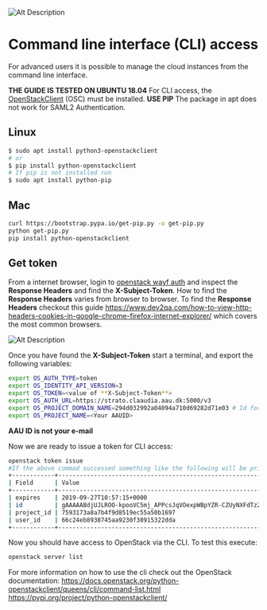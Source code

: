 ![Alt Description](../img/logo.png?raw=true "Title")

# Command line interface (CLI) access

For advanced users it is possible to manage the cloud instances from the command line interface.

**THE GUIDE IS TESTED ON UBUNTU 18.04**
For CLI access, the [OpenStackClient](https://docs.openstack.org/python-openstackclient/latest/) (OSC) must be installed. **USE PIP** The package in apt does not work for SAML2 Authentication.

## Linux

```bash
$ sudo apt install python3-openstackclient
# or
$ pip install python-openstackclient
# If pip is not installed run
$ sudo apt install python-pip
```

## Mac

```bash
curl https://bootstrap.pypa.io/get-pip.py -o get-pip.py
python get-pip.py
pip install python-openstackclient
```

## Get token

From a internet browser, login to [openstack wayf auth](https://strato.claaudia.aau.dk:5000/v3/OS-FEDERATION/identity_providers/WAYF/protocols/saml2/auth) and inspect the **Response Headers** and find the **X-Subject-Token**.
How to find the **Response Headers** varies from browser to browser. To find the **Response Headers** checkout this guide <https://www.dev2qa.com/how-to-view-http-headers-cookies-in-google-chrome-firefox-internet-explorer/> which covers the most common browsers.


![Alt Description](../img/openstack/x-token.gif?raw=true "Title")



 Once you have found the **X-Subject-Token** start a terminal, and export the following variables:

 ```bash
 export OS_AUTH_TYPE=token
 export OS_IDENTITY_API_VERSION=3
 export OS_TOKEN=<value of **X-Subject-Token**>
 export OS_AUTH_URL=https://strato.claaudia.aau.dk:5000/v3
 export OS_PROJECT_DOMAIN_NAME=294d032992a04094a710d69282d71e03 # Id for WAYF Domain in OpenStack
 export OS_PROJECT_NAME=<Your AAUID>
 ```
**AAU ID is not your e-mail**

Now we are ready to issue a token for CLI access:

```bash
openstack token issue
#If the above commad successed something like the following will be printed in the terminal.
+------------+--------------------------------------------------------------------------------------------------------------------------------------------------------------------------------------------------------------+
| Field      | Value                                                                                                                                                                                                        |
+------------+--------------------------------------------------------------------------------------------------------------------------------------------------------------------------------------------------------------+
| expires    | 2019-09-27T10:57:15+0000                                                                                                                                                                                     |
| id         | gAAAAABdjUJLROO-kpooVC5mj_APPcsJqVOexpWBpYZR-CZUyNXFdTzZdSMPsjutjd8cgfcEavUVgXOqV7TYNQcqrGZpBezPh0Y8P_R-RJzSQe8Y0rdbsg0d1p9t6Yw7i86B9O_S7rk43dcgpeE95UiflJmUjxz0LvSkiUE0hfg49I-_N7ONnxAIvCzWj0xtF_gvZLkB5MmD |
| project_id | 7593173a8a7b4f9d8519ec55a50b1697                                                                                                                                                                             |
| user_id    | 66c24eb8938745aa9230f38915322dda                                                                                                                                                                             |
+------------+--------------------------------------------------------------------------------------------------------------------------------------------------------------------------------------------------------------+
```

Now you should have access to OpenStack via the CLI. To test this execute:

```bash
openstack server list
```

For more information on how to use the cli check out the OpenStack documentation:
<https://docs.openstack.org/python-openstackclient/queens/cli/command-list.html>
<https://pypi.org/project/python-openstackclient/>
